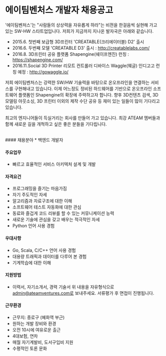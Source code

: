 # 에이팀벤처스 개발자 채용공고

'에이팀벤처스'는 "사람들의 상상력을 자유롭게 하라"는 비젼을 한걸음씩 실현해 가고 있는 SW-HW 스타트업입니다.
저희가 지금까지 지나온 발자국은 아래와 같습니다.

- 2015.6. 첫번째 보급형 3D프린터 'CREATABLE(크리에이터블) D2' 출시
- 2016.6. 두번째 모델 'CREATABLE D3' 출시 : http://creatablelabs.com/
- 2016.8. 3D프린터 공유 플랫폼 Shapengine(쉐이프엔진) 런칭 : https://shapengine.com/
- 2016.11.Social 3D Printer 리모트 컨트롤러 디바이스 Waggle(웨글) 인디고고 런칭 예정 : http://gowaggle.io/

저희 에이팀벤처스는 강력한 SW/HW 기술력을 바탕으로 온오프라인을 연결하는 서비스를 구현해내고 있습니다.
이제 어느정도 정비된 하드웨어를 기반으로 온오프라인 소프트웨어 플랫폼인 Shapengine의 확장에 주력하고자 합니다.
향후 3D컨텐츠 검색, 3D 모델링 아웃소싱, 3D 프린터 이외의 제작 수단 공유 등 재미 있는 일들이 많이 기다리고 있습니다.

최고의 엔지니어들이 득실거리는 회사를 만들어 가고 있습니다.
최강 ATEAM 멤버들과 함께 새로운 길을 개척하고 싶은 좋은 분들을 기다립니다.  

<br />
#### 채용분야
* 백엔드 개발자

#### 주요업무
* 빠르고 효율적인 서비스 아키텍처 설계 및 개발

#### 자격요건
* 프로그래밍을 즐기는 마음가짐
* 자기 주도적인 자세
* 알고리즘과 자료구조에 대한 이해
* 소프트웨어 테스트 자동화에 대한 관심
* 동료와 즐겁게 코드 리뷰를 할 수 있는 커뮤니케이션 능력
* 새로운 기술에 관심을 갖고 배우는 적극적인 자세
* Python 언어 사용 경험

#### 우대사항
* Go, Scala, C/C++ 언어 사용 경험
* 대용량 트래픽과 데이터를 다루어 본 경험
* 기계학습에 대한 이해

#### 지원방법
* 이력서, 자기소개서, 경력 기술서
위 내용을 자유형식으로 admin@ateamventures.com로 보내주세요. 서류평가 후 면접이 진행됩니다.

#### 근무환경
* 근무지: 종로구 (혜화역 부근)
* 원하는 개발 장비와 환경
* 오전 10시에 여유로운 출근
* 4대보험, 연차
* 매월 자기계발비, 도서구입비 지원
* 수평적인 토론 문화

